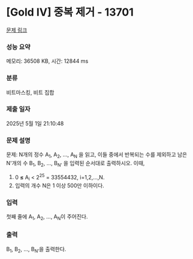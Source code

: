 # [Gold IV] 중복 제거 - 13701 

[문제 링크](https://www.acmicpc.net/problem/13701) 

### 성능 요약

메모리: 36508 KB, 시간: 12844 ms

### 분류

비트마스킹, 비트 집합

### 제출 일자

2025년 5월 1일 21:10:48

### 문제 설명

<p>문제: N개의 정수 A<sub>1</sub>, A<sub>2</sub>, ..., A<sub>N</sub> 을 읽고, 이들 중에서 반복되는 수를 제외하고 남은 N'개의 수 B<sub>1</sub>, B<sub>2</sub>, ..., B<sub>N’</sub> 을 입력된 순서대로 출력하시오. 이때,</p>

<ol>
	<li>0 <strong>≤</strong> A<sub>i</sub> < 2<sup>25</sup> = 33554432, i=1,2,…,N.</li>
	<li>입력의 개수 N은 1 이상 500만 이하이다.</li>
</ol>

### 입력 

 <p>첫째 줄에 A<sub>1</sub>, A<sub>2</sub>, ..., A<sub>N</sub>이 주어진다.</p>

### 출력 

 <p>B<sub>1</sub>, B<sub>2</sub>, ..., B<sub>N’</sub>을 출력한다.</p>


